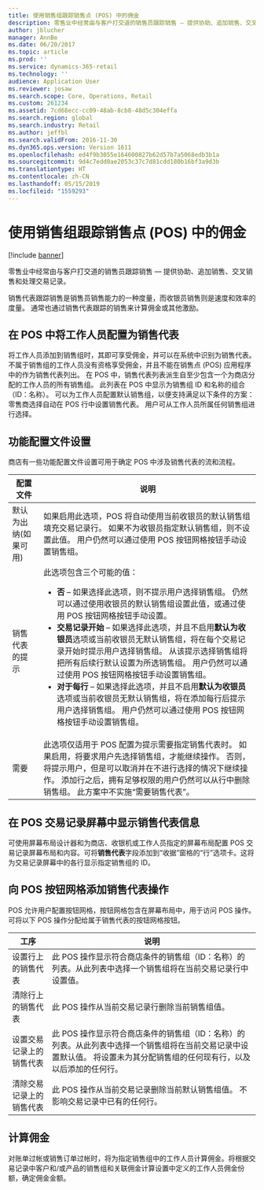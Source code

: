 ```yaml
---
title: 使用销售组跟踪销售点 (POS) 中的佣金
description: 零售业中经常由与客户打交道的销售员跟踪销售 — 提供协助、追加销售、交叉销售和处理交易记录。
author: jblucher
manager: AnnBe
ms.date: 06/20/2017
ms.topic: article
ms.prod: ''
ms.service: dynamics-365-retail
ms.technology: ''
audience: Application User
ms.reviewer: josaw
ms.search.scope: Core, Operations, Retail
ms.custom: 261234
ms.assetid: 7cd68ecc-cc09-48ab-8cb8-48d5c304effa
ms.search.region: global
ms.search.industry: Retail
ms.author: jeffbl
ms.search.validFrom: 2016-11-30
ms.dyn365.ops.version: Version 1611
ms.openlocfilehash: ed4f9b3055e164600827b62d57b7a5068edb3b1a
ms.sourcegitcommit: 9d4c7edd0ae2053c37c7d81cdd180b16bf3a9d3b
ms.translationtype: HT
ms.contentlocale: zh-CN
ms.lasthandoff: 05/15/2019
ms.locfileid: "1559293"
---
```

# <a name="track-commissions-in-the-point-of-sale-pos-by-using-sales-groups"></a>使用销售组跟踪销售点 (POS) 中的佣金

[!include [banner](includes/banner.md)]

零售业中经常由与客户打交道的销售员跟踪销售 — 提供协助、追加销售、交叉销售和处理交易记录。

销售代表跟踪销售是销售员销售能力的一种度量，而收银员销售则是速度和效率的度量。 通常也通过销售代表跟踪的销售来计算佣金或其他激励。

## <a name="configuring-a-worker-to-be-a-sales-representative-in-pos"></a>在 POS 中将工作人员配置为销售代表

将工作人员添加到销售组时，其即可享受佣金，并可以在系统中识别为销售代表。 不属于销售组的工作人员没有资格享受佣金，并且不能在销售点 (POS) 应用程序中的作为销售代表列出。 在 POS 中，销售代表列表派生自至少包含一个为商店分配的工作人员的所有销售组。 此列表在 POS 中显示为销售组 ID 和名称的组合（ID：名称）。 可以为工作人员配置默认销售组，以便支持满足以下条件的方案：零售商选择自动在 POS 行中设置销售代表。 用户可从工作人员所属任何销售组进行选择。

## <a name="functionality-profile-settings"></a>功能配置文件设置

商店有一些功能配置文件设置可用于确定 POS 中涉及销售代表的流和流程。

<table>
<thead>
<tr>
<th>配置文件</th>
<th>说明</th>
</tr>
</thead>
<tbody>
<tr>
<td>默认为出纳(如果可用)</td>
<td>如果启用此选项，POS 将自动使用当前收银员的默认销售组填充交易记录行。 如果不为收银员指定默认销售组，则不设置此值。 用户仍然可以通过使用 POS 按钮网格按钮手动设置销售组。</td>
</tr>
<tr>
<td>销售代表的提示</td>
<td>此选项包含三个可能的值：
<ul>
<li><strong>否</strong> – 如果选择此选项，则不提示用户选择销售组。 仍然可以通过使用收银员的默认销售组设置此值，或通过使用 POS 按钮网格按钮手动设置。</li>
<li><strong>交易记录开始</strong> – 如果选择此选项，并且不启用<strong>默认为收银员</strong>选项或当前收银员无默认销售组，将在每个交易记录开始时提示用户选择销售组。 从该提示选择销售组将把所有后续行默认设置为所选销售组。 用户仍然可以通过使用 POS 按钮网格按钮手动设置销售组。</li>
<li><strong>对于每行</strong> – 如果选择此选项，并且不启用<strong>默认为收银员</strong>选项或当前收银员无默认销售组，将在添加每行后提示用户选择销售组。 用户仍然可以通过使用 POS 按钮网格按钮手动设置销售组。</li>
</ul>
</td>
</tr>
<tr>
<td>需要</td>
<td>此选项仅适用于 POS 配置为提示需要指定销售代表时。 如果启用，将要求用户先选择销售组，才能继续操作。 否则，将提示用户，但是可以取消并在不进行选择的情况下继续操作。 添加行之后，拥有足够权限的用户仍然可以从行中删除销售组。 此方案中不实施“需要销售代表”。</td>
</tr>
</tbody>
</table>

## <a name="displaying-the-sales-representative-information-on-the-pos-transactions-screen"></a>在 POS 交易记录屏幕中显示销售代表信息

可使用屏幕布局设计器和为商店、收银机或工作人员指定的屏幕布局配置 POS 交易记录屏幕布局和内容。可将**销售代表**字段添加到“收据”窗格的“行”选项卡。这将为交易记录屏幕中的各行显示指定销售组的 ID。

## <a name="adding-sales-representative-operations-to-pos-button-grids"></a>向 POS 按钮网格添加销售代表操作

POS 允许用户配置按钮网格，按钮网格包含在屏幕布局中，用于访问 POS 操作。 可将以下 POS 操作分配给属于销售代表的按钮网格按钮。

| 工序                                 | 说明 |
|-------------------------------------------|-------------|
| 设置行上的销售代表          | 此 POS 操作显示符合商店条件的销售组（ID：名称）的列表。从此列表中选择一个销售组将在当前交易记录行中设置值。 |
| 清除行上的销售代表        | 此 POS 操作从当前交易记录行删除当前销售组值。 |
| 设置交易记录上的销售代表   | 此 POS 操作显示符合商店条件的销售组（ID：名称）的列表。从此列表中选择一个销售组将在当前交易记录中设置默认值。 将设置未为其分配销售组的任何现有行，以及以后添加的任何行。 |
| 清除交易记录上的销售代表 | 此 POS 操作从当前交易记录删除当前默认销售组值。 不影响交易记录中已有的任何行。 |

## <a name="calculating-commissions"></a>计算佣金

对账单过帐或销售订单过帐时，将为指定销售组中的工作人员计算佣金。将根据交易记录中客户和/或产品的销售组和关联佣金计算设置中定义的工作人员佣金份额，确定佣金金额。

